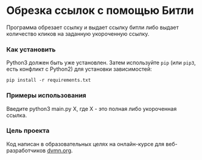 # Обрезка ссылок с помощью Битли

Программа обрезает ссылку и выдает ссылку битли либо выдает количество кликов на заданную укороченную ссылку.

### Как установить

Python3 должен быть уже установлен. 
Затем используйте `pip` (или `pip3`, есть конфликт с Python2) для установки зависимостей:
```
pip install -r requirements.txt
```

### Примеры использования

Введите python3 main.py Х, где Х - это полная либо укороченная ссылка. 

### Цель проекта

Код написан в образовательных целях на онлайн-курсе для веб-разработчиков [dvmn.org](https://dvmn.org/).